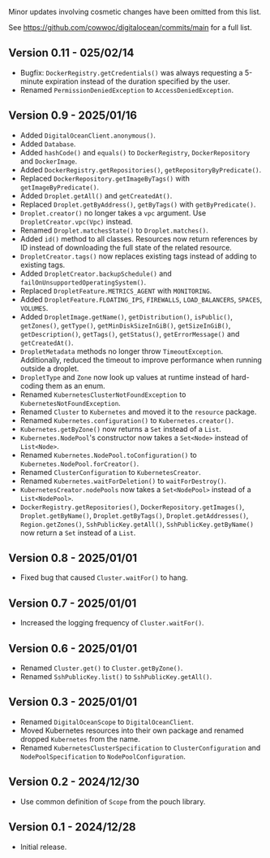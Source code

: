 Minor updates involving cosmetic changes have been omitted from this list.

See https://github.com/cowwoc/digitalocean/commits/main for a full list.

## Version 0.11 - 025/02/14

* Bugfix: `DockerRegistry.getCredentials()` was always requesting a 5-minute expiration instead of the
  duration specified by the user.
* Renamed `PermissionDeniedException` to `AccessDeniedException`.

## Version 0.9 - 2025/01/16

* Added `DigitalOceanClient.anonymous()`.
* Added `Database`.
* Added `hashCode()` and `equals()` to `DockerRegistry`, `DockerRepository` and `DockerImage`.
* Added `DockerRegistry.getRepositories()`, `getRepositoryByPredicate()`.
* Replaced `DockerRepository.getImageByTags()` with `getImageByPredicate()`.
* Added `Droplet.getAll()` and `getCreatedAt()`.
* Replaced `Droplet.getByAddress()`, `getByTags()` with `getByPredicate()`.
* `Droplet.creator()` no longer takes a `vpc` argument. Use `DropletCreator.vpc(Vpc)` instead.
* Renamed `Droplet.matchesState()` to `Droplet.matches()`.
* Added `id()` method to all classes. Resources now return references by ID instead of downloading the full
  state of the related resource.
* `DropletCreator.tags()` now replaces existing tags instead of adding to existing tags.
* Added `DropletCreator.backupSchedule()` and `failOnUnsupportedOperatingSystem()`.
* Replaced `DropletFeature.METRICS_AGENT` with `MONITORING`.
* Added `DropletFeature.FLOATING_IPS`, `FIREWALLS`, `LOAD_BALANCERS`, `SPACES`, `VOLUMES`.
* Added `DropletImage.getName()`, `getDistribution()`, `isPublic()`, `getZones()`, `getType()`,
  `getMinDiskSizeInGiB()`, `getSizeInGiB()`, `getDescription()`, `getTags()`, `getStatus()`,
  `getErrorMessage()` and `getCreatedAt()`.
* `DropletMetadata` methods no longer throw `TimeoutException`. Additionally, reduced the timeout to improve
  performance when running outside a droplet.
* `DropletType` and `Zone` now look up values at runtime instead of hard-coding them as an enum.
* Renamed `KubernetesClusterNotFoundException` to `KubernetesNotFoundException`.
* Renamed `Cluster` to `Kubernetes` and moved it to the `resource` package.
* Renamed `Kubernetes.configuration()` to `Kubernetes.creator()`.
* `Kubernetes.getByZone()` now returns a `Set` instead of a `List`.
* `Kubernetes.NodePool`'s constructor now takes a `Set<Node>` instead of `List<Node>`.
* Renamed `Kubernetes.NodePool.toConfiguration()` to `Kubernetes.NodePool.forCreator()`.
* Renamed `ClusterConfiguration` to `KubernetesCreator`.
* Renamed `Kubernetes.waitForDeletion()` to `waitForDestroy()`.
* `KubernetesCreator.nodePools` now takes a `Set<NodePool>` instead of a `List<NodePool>`.
* `DockerRegistry.getRepositories()`, `DockerRepository.getImages()`, `Droplet.getByName()`,
  `Droplet.getByTags()`, `Droplet.getAddresses()`, `Region.getZones()`, `SshPublicKey.getAll()`,
  `SshPublicKey.getByName()` now return a `Set` instead of a `List`.

## Version 0.8 - 2025/01/01

* Fixed bug that caused `Cluster.waitFor()` to hang.

## Version 0.7 - 2025/01/01

* Increased the logging frequency of `Cluster.waitFor()`.

## Version 0.6 - 2025/01/01

* Renamed `Cluster.get()` to `Cluster.getByZone()`.
* Renamed `SshPublicKey.list()` to `SshPublicKey.getAll()`.

## Version 0.3 - 2025/01/01

* Renamed `DigitalOceanScope` to `DigitalOceanClient`.
* Moved Kubernetes resources into their own package and renamed dropped `Kubernetes` from the name.
* Renamed `KubernetesClusterSpecification` to `ClusterConfiguration` and `NodePoolSpecification` to
  `NodePoolConfiguration`.

## Version 0.2 - 2024/12/30

* Use common definition of `Scope` from the pouch library.

## Version 0.1 - 2024/12/28

* Initial release.